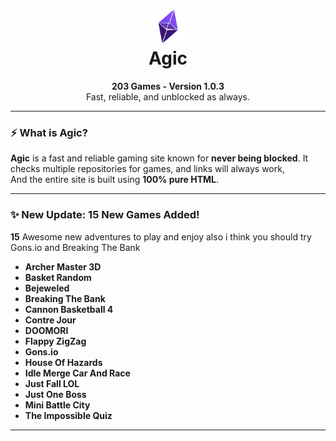 <h1 align="center">
  <img src="https://github.com/dobberr/agic/raw/main/Images/AgicLogoNoBg.png" alt="Logo" width="50" />
  <br />
  <strong>Agic</strong>
</h1>

<p align="center">
  <strong>203 Games - Version 1.0.3</strong><br />
  Fast, reliable, and unblocked as always.
</p>

---

### ⚡ What is Agic?

**Agic** is a fast and reliable gaming site known for **never being blocked**. It checks multiple repositories for games, and links will always work,  
And the entire site is built using **100% pure HTML**.

---

### ✨ New Update: 15 New Games Added!

**15** Awesome new adventures to play and enjoy also i think you should try Gons.io and Breaking The Bank

- **Archer Master 3D**  
- **Basket Random**  
- **Bejeweled**  
- **Breaking The Bank**  
- **Cannon Basketball 4**  
- **Contre Jour**
- **DOOMORI**  
- **Flappy ZigZag**  
- **Gons.io**  
- **House Of Hazards**
- **Idle Merge Car And Race**
- **Just Fall LOL**  
- **Just One Boss**  
- **Mini Battle City**  
- **The Impossible Quiz**

---
